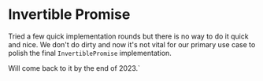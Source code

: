 # Invertible Promise

Tried a few quick implementation rounds but there is no way
to do it quick and nice. We don't do dirty and now it's not
vital for our primary use case to polish the final
`InvertiblePromise` implementation.

Will come back to it by the end of 2023.`